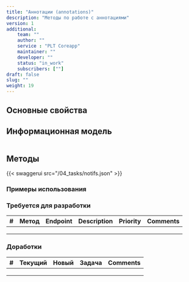 ```yaml
---
title: "Аннотации (annotations)"
description: "Методы по работе с аннотациями"
version: 1
additional:
    team: ""
    author: ""
    service : "PLT Coreapp"
    maintainer: ""
    developer: ""
    status: "in_work"
    subscribers: [""]
draft: false
slug: ""
weight: 19
---
```




## Основные свойства


## Информационная модель

```json

```

## Методы

{{< swaggerui src="/04_tasks/notifs.json" >}}

### Примеры использования



### Требуется для разработки

| #   | Метод | Endpoint | Description | Priority | Comments |
| --- | ----- | -------- | ----------- | -------- | -------- |
|     |       |          |             |          |          |
|     |       |          |             |          |          |
|     |       |          |             |          |          |


### Доработки

| #   | Текущий | Новый | Задача | Comments |
| --- | ------- | ----- | ------ | -------- |
|     |         |       |        |          |
|     |         |       |        |          |
|     |         |       |        |          |
